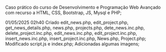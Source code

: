 Caso prático do curso de Desenvolvimento e Programação Web Avançado com recurso a HTML, CSS, Bootstrap, JS, Mysql e PHP;

01/05/2025 02h40
Criado edit_news.php, edit_project.php, get_news_details.php, news.php, projects.php, dete_news.inc.php, delete_project.inc.php, edit_news.inc.php, edit_project.inc.php, insert_news.inc.php, insert_project.inc.php, News.php, Project.php;
Modificado script.js e index.php;
Adicionadas algumas imagens;

